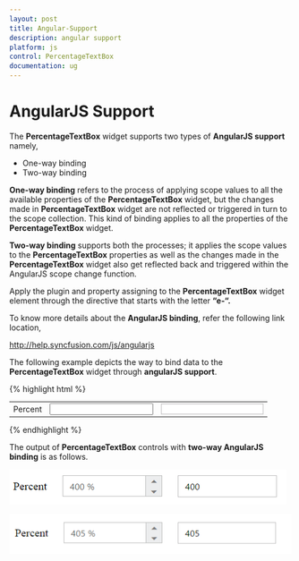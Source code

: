 ```yaml
---
layout: post
title: Angular-Support
description: angular support
platform: js
control: PercentageTextBox 
documentation: ug
---
```


# AngularJS Support

The **PercentageTextBox** widget supports two types of **AngularJS support** namely, 

* One-way binding
* Two-way binding 

**One-way binding** refers to the process of applying scope values to all the available properties of the **PercentageTextBox** widget, but the changes made in **PercentageTextBox** widget are not reflected or triggered in turn to the scope collection. This kind of binding applies to all the properties of the **PercentageTextBox** widget.

**Two-way binding** supports both the processes; it applies the scope values to the **PercentageTextBox** properties as well as the changes made in the **PercentageTextBox** widget also get reflected back and triggered within the AngularJS scope change function.

Apply the plugin and property assigning to the **PercentageTextBox** widget element through the directive that starts with the letter **“e-“.**

To know more details about the **AngularJS binding**, refer the following link location,

<http://help.syncfusion.com/js/angularjs>

The following example depicts the way to bind data to the **PercentageTextBox** widget through **angularJS support**.

{% highlight html %}

<!DOCTYPE html>
<html xmlns="http://www.w3.org/1999/xhtml" ng-app="TextCtrl">
<head>
    <title></title>
    <link href="http://cdn.syncfusion.com/{{ site.releaseversion }}/js/web/flat-azure/ej.web.all.min.css" rel="stylesheet" />
    <!--scripts-->
    <script src="http://cdn.syncfusion.com/js/assets/external/jquery-1.10.2.min.js"></script>
    <script src="http://cdn.syncfusion.com/js/assets/external/angular.min.js"></script>
    <script src="http://cdn.syncfusion.com/{{ site.releaseversion }}/js/web/ej.web.all.min.js"></script>
    <script src="http://cdn.syncfusion.com/{{ site.releaseversion }}/js/web/ej.unobtrusive.min.js"></script>
    <script src="http://cdn.syncfusion.com/{{ site.releaseversion }}/js/ej.widget.angular.min.js"></script>
</head>
<body ng-controller="TextboxCtrl">
    <div id="center">
        <table cellpadding="10">
            <tbody>
                <tr>
                    <td>
                        <label for="percent">Percent</label>
                    </td>
                    <td>
                        <input id="percent" type="text" ej-percentagetextbox e-value="pvalue" />
                    </td>
                    <td>
                        <input type="text" class="e-input" style="border:1px solid #bdbcbd" ng-model="pvalue" />
                    </td>
                </tr>
            </tbody>
        </table>
    </div>
    <script type="text/javascript">
        angular.module('TextCtrl', ['ejangular'])
           .controller('TextboxCtrl', function ($scope) {
               $scope.pvalue = 400;
           });
    </script>
</body>
</html>


{% endhighlight %}



The output of **PercentageTextBox** controls with **two-way AngularJS binding** is as follows.

![](/js/PercentageTextBox/Angular-Support_images/Angular-Support_img1.png) 

![](/js/PercentageTextBox/Angular-Support_images/Angular-Support_img2.png) 


